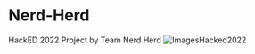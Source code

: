 # Nerd-Herd
HackED 2022 Project by Team Nerd Herd
![ImagesHacked2022](https://user-images.githubusercontent.com/60452517/149673721-8e088c2f-9dbb-4f86-be08-d5eba77ec5c0.png)
